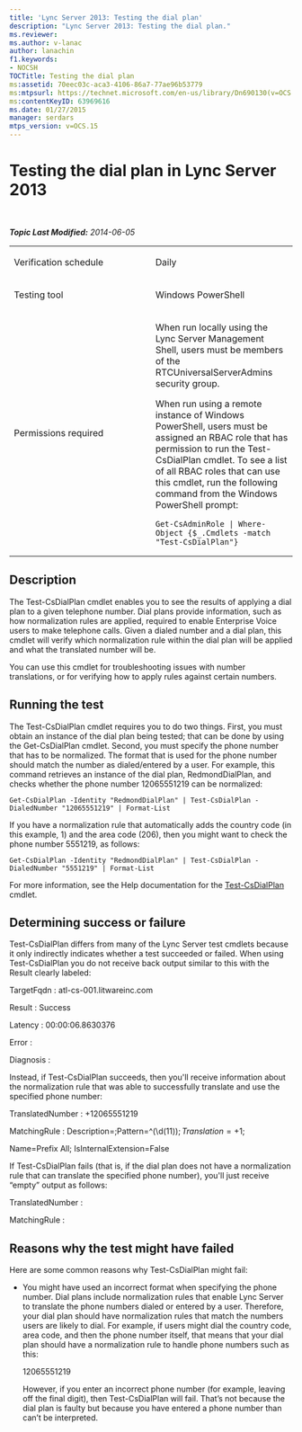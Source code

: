 ```yaml
---
title: 'Lync Server 2013: Testing the dial plan'
description: "Lync Server 2013: Testing the dial plan."
ms.reviewer: 
ms.author: v-lanac
author: lanachin
f1.keywords:
- NOCSH
TOCTitle: Testing the dial plan
ms:assetid: 70eec03c-aca3-4106-86a7-77ae96b53779
ms:mtpsurl: https://technet.microsoft.com/en-us/library/Dn690130(v=OCS.15)
ms:contentKeyID: 63969616
ms.date: 01/27/2015
manager: serdars
mtps_version: v=OCS.15
---
```


# Testing the dial plan in Lync Server 2013

<div data-xmlns="http://www.w3.org/1999/xhtml">

<div class="topic" data-xmlns="http://www.w3.org/1999/xhtml" data-msxsl="urn:schemas-microsoft-com:xslt" data-cs="https://msdn.microsoft.com/">

<div data-asp="https://msdn2.microsoft.com/asp">



</div>

<div id="mainSection">

<div id="mainBody">

<span> </span>

_**Topic Last Modified:** 2014-06-05_


<table>
<colgroup>
<col style="width: 50%" />
<col style="width: 50%" />
</colgroup>
<tbody>
<tr class="odd">
<td><p>Verification schedule</p></td>
<td><p>Daily</p></td>
</tr>
<tr class="even">
<td><p>Testing tool</p></td>
<td><p>Windows PowerShell</p></td>
</tr>
<tr class="odd">
<td><p>Permissions required</p></td>
<td><p>When run locally using the Lync Server Management Shell, users must be members of the RTCUniversalServerAdmins security group.</p>
<p>When run using a remote instance of Windows PowerShell, users must be assigned an RBAC role that has permission to run the Test-CsDialPlan cmdlet. To see a list of all RBAC roles that can use this cmdlet, run the following command from the Windows PowerShell prompt:</p>
<pre><code>Get-CsAdminRole | Where-Object {$_.Cmdlets -match &quot;Test-CsDialPlan&quot;}</code></pre></td>
</tr>
</tbody>
</table>


<div>

## Description

The Test-CsDialPlan cmdlet enables you to see the results of applying a dial plan to a given telephone number. Dial plans provide information, such as how normalization rules are applied, required to enable Enterprise Voice users to make telephone calls. Given a dialed number and a dial plan, this cmdlet will verify which normalization rule within the dial plan will be applied and what the translated number will be.

You can use this cmdlet for troubleshooting issues with number translations, or for verifying how to apply rules against certain numbers.

</div>

<div>

## Running the test

The Test-CsDialPlan cmdlet requires you to do two things. First, you must obtain an instance of the dial plan being tested; that can be done by using the Get-CsDialPlan cmdlet. Second, you must specify the phone number that has to be normalized. The format that is used for the phone number should match the number as dialed/entered by a user. For example, this command retrieves an instance of the dial plan, RedmondDialPlan, and checks whether the phone number 12065551219 can be normalized:

    Get-CsDialPlan -Identity "RedmondDialPlan" | Test-CsDialPlan -DialedNumber "12065551219" | Format-List

If you have a normalization rule that automatically adds the country code (in this example, 1) and the area code (206), then you might want to check the phone number 5551219, as follows:

    Get-CsDialPlan -Identity "RedmondDialPlan" | Test-CsDialPlan -DialedNumber "5551219" | Format-List

For more information, see the Help documentation for the [Test-CsDialPlan](https://docs.microsoft.com/powershell/module/skype/Test-CsDialPlan) cmdlet.

</div>

<div>

## Determining success or failure

Test-CsDialPlan differs from many of the Lync Server test cmdlets because it only indirectly indicates whether a test succeeded or failed. When using Test-CsDialPlan you do not receive back output similar to this with the Result clearly labeled:

TargetFqdn : atl-cs-001.litwareinc.com

Result : Success

Latency : 00:00:06.8630376

Error :

Diagnosis :

Instead, if Test-CsDialPlan succeeds, then you'll receive information about the normalization rule that was able to successfully translate and use the specified phone number:

TranslatedNumber : +12065551219

MatchingRule : Description=;Pattern=^(\\d(11))$;Translation=+$1;

Name=Prefix All; IsInternalExtension=False

If Test-CsDialPlan fails (that is, if the dial plan does not have a normalization rule that can translate the specified phone number), you'll just receive “empty” output as follows:

TranslatedNumber :

MatchingRule :

</div>

<div>

## Reasons why the test might have failed

Here are some common reasons why Test-CsDialPlan might fail:

  - You might have used an incorrect format when specifying the phone number. Dial plans include normalization rules that enable Lync Server to translate the phone numbers dialed or entered by a user. Therefore, your dial plan should have normalization rules that match the numbers users are likely to dial. For example, if users might dial the country code, area code, and then the phone number itself, that means that your dial plan should have a normalization rule to handle phone numbers such as this:
    
    12065551219
    
    However, if you enter an incorrect phone number (for example, leaving off the final digit), then Test-CsDialPlan will fail. That’s not because the dial plan is faulty but because you have entered a phone number than can’t be interpreted.

</div>

</div>

<span> </span>

</div>

</div>

</div>

